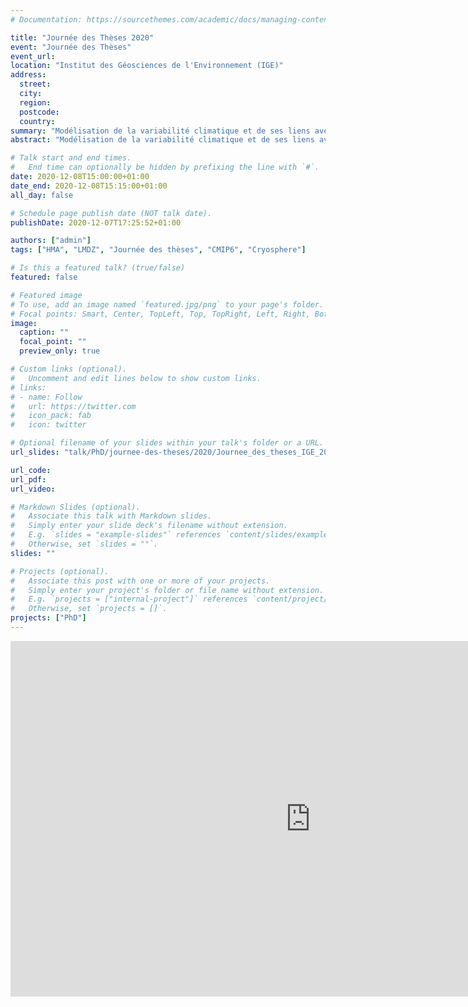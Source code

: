 ```yaml
---
# Documentation: https://sourcethemes.com/academic/docs/managing-content/

title: "Journée des Thèses 2020"
event: "Journée des Thèses"
event_url:
location: "Institut des Géosciences de l'Environnement (IGE)"
address:
  street:
  city:
  region:
  postcode:
  country:
summary: "Modélisation de la variabilité climatique et de ses liens avec la cryosphère dans les Hautes Montagnes d'Asie"
abstract: "Modélisation de la variabilité climatique et de ses liens avec la cryosphère dans les Hautes Montagnes d'Asie"

# Talk start and end times.
#   End time can optionally be hidden by prefixing the line with `#`.
date: 2020-12-08T15:00:00+01:00
date_end: 2020-12-08T15:15:00+01:00
all_day: false

# Schedule page publish date (NOT talk date).
publishDate: 2020-12-07T17:25:52+01:00

authors: ["admin"]
tags: ["HMA", "LMDZ", "Journée des thèses", "CMIP6", "Cryosphere"]

# Is this a featured talk? (true/false)
featured: false

# Featured image
# To use, add an image named `featured.jpg/png` to your page's folder.
# Focal points: Smart, Center, TopLeft, Top, TopRight, Left, Right, BottomLeft, Bottom, BottomRight.
image:
  caption: ""
  focal_point: ""
  preview_only: true

# Custom links (optional).
#   Uncomment and edit lines below to show custom links.
# links:
# - name: Follow
#   url: https://twitter.com
#   icon_pack: fab
#   icon: twitter

# Optional filename of your slides within your talk's folder or a URL.
url_slides: "talk/PhD/journee-des-theses/2020/Journee_des_theses_IGE_2020.pdf"

url_code:
url_pdf:
url_video:

# Markdown Slides (optional).
#   Associate this talk with Markdown slides.
#   Simply enter your slide deck's filename without extension.
#   E.g. `slides = "example-slides"` references `content/slides/example-slides.md`.
#   Otherwise, set `slides = ""`.
slides: ""

# Projects (optional).
#   Associate this post with one or more of your projects.
#   Simply enter your project's folder or file name without extension.
#   E.g. `projects = ["internal-project"]` references `content/project/deep-learning/index.md`.
#   Otherwise, set `projects = []`.
projects: ["PhD"]
---
```


<iframe src="https://docs.google.com/presentation/d/e/2PACX-1vTQRjIiXlFPr8OopMkcyXm2-tw_4jRrDNIXCbgY-nRoUmZWJxfHTk2pkJDlewP2QM2eBIsJkZkRN6Ym/embed?start=false&loop=false&delayms=3000" frameborder="0" width="960" height="569" allowfullscreen="true" mozallowfullscreen="true" webkitallowfullscreen="true"></iframe>
